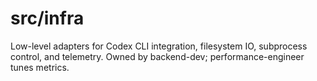 # src/infra

Low-level adapters for Codex CLI integration, filesystem IO, subprocess control, and telemetry. Owned by backend-dev; performance-engineer tunes metrics.
